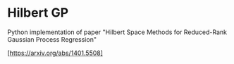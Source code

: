 # Hilbert GP
Python implementation of paper "Hilbert Space Methods for Reduced-Rank Gaussian Process Regression"

[https://arxiv.org/abs/1401.5508]
